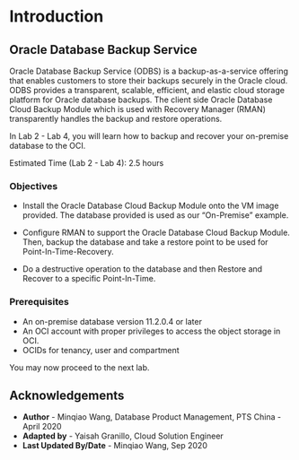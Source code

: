 # Introduction

## Oracle Database Backup Service

Oracle Database Backup Service (ODBS) is a backup-as-a-service offering that enables customers to store their backups securely in the Oracle cloud. ODBS provides a transparent, scalable, efficient, and elastic cloud storage platform for Oracle database backups. The client side Oracle Database Cloud Backup Module which is used with Recovery Manager (RMAN) transparently handles the backup and restore operations.

In Lab 2 - Lab 4, you will learn how to backup and recover your on-premise database to the OCI.

Estimated Time (Lab 2 - Lab 4): 2.5 hours

### Objectives

- Install the Oracle Database Cloud Backup Module onto the VM image provided. The database provided is used as our “On-Premise” example.

- Configure RMAN to support the Oracle Database Cloud Backup Module. Then, backup the database and take a restore point to be used for Point-In-Time-Recovery.

- Do a destructive operation to the database and then Restore and Recover to a specific Point-In-Time.

### Prerequisites

- An on-premise database version 11.2.0.4 or later
- An OCI account with proper privileges to access the object storage in OCI.
- OCIDs for tenancy, user and compartment

You may now proceed to the next lab.

## Acknowledgements

- **Author** - Minqiao Wang, Database Product Management, PTS China - April 2020
- **Adapted by** -  Yaisah Granillo, Cloud Solution Engineer
- **Last Updated By/Date** - Minqiao Wang, Sep 2020

